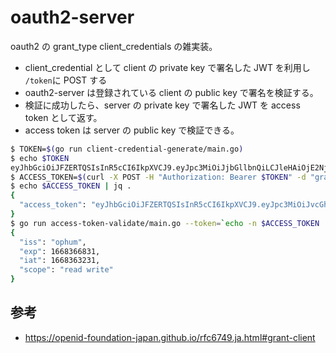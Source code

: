 # oauth2-server

oauth2 の grant_type client_credentials の雑実装。

- client_credential として client の private key で署名した JWT を利用し `/token`に POST する
- oauth2-server は登録されている client の public key で署名を検証する。
- 検証に成功したら、server の private key で署名した JWT を access token として返す。
- access token は server の public key で検証できる。

```bash
$ TOKEN=$(go run client-credential-generate/main.go)
$ echo $TOKEN
eyJhbGciOiJFZERTQSIsInR5cCI6IkpXVCJ9.eyJpc3MiOiJjbGllbnQiLCJleHAiOjE2NjgzNjM1MDMsImlhdCI6MTY2ODM2MzIwM30.qxZXsehA2juOktI6XPw6x5Lws3eNadQyuH6rY99T-Hqyo2SrSCgNyqx43qyIom4VCt6npmsyDF-dT1bBo4dpBw
$ ACCESS_TOKEN=$(curl -X POST -H "Authorization: Bearer $TOKEN" -d "grant_type=client_credentials" -d "scope=read write" http://localhost:8080/token)
$ echo $ACCESS_TOKEN | jq .
{
  "access_token": "eyJhbGciOiJFZERTQSIsInR5cCI6IkpXVCJ9.eyJpc3MiOiJvcGh1bSIsImV4cCI6MTY2ODM2NjgzMSwiaWF0IjoxNjY4MzYzMjMxLCJzY29wZSI6InJlYWQgd3JpdGUifQ.n_CQZwmndXHDRFn8dKCo94e3_u7eLRxyMz-xdSavcGh85-SuyYpuUvQYW3fRgyKA_I2fO4b1zuZbD4UwxY7KBA"
}
$ go run access-token-validate/main.go --token=`echo -n $ACCESS_TOKEN | jq -r .access_token`
{
  "iss": "ophum",
  "exp": 1668366831,
  "iat": 1668363231,
  "scope": "read write"
}
```

## 参考

- https://openid-foundation-japan.github.io/rfc6749.ja.html#grant-client

